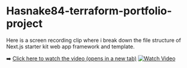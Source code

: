 # Hasnake84-terraform-portfolio-project
Here is a screen recording clip where i break down the file structure of Next.js starter kit web app framework and template.

➡️ [Click here to watch the video (opens in a new tab)](https://drive.google.com/file/d/1mFCfVc1aybGxrGvhg5MPJiNXkXizGDOz/preview)
[![Watch Video](https://github.com/user-attachments/assets/e9a9e0d7-3378-4980-8064-7d0de37228c4)](https://drive.google.com/file/d/1mFCfVc1aybGxrGvhg5MPJiNXkXizGDOz/preview)



